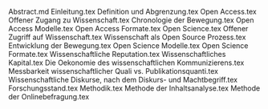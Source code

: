 Abstract.md
Einleitung.tex
Definition und Abgrenzung.tex
Open Access.tex
Offener Zugang zu Wissenschaft.tex
Chronologie der Bewegung.tex
Open Access Modelle.tex
Open Access Formate.tex
Open Science.tex
Offener Zugriff auf Wissenschaft.tex
Wissenschaft als Open Source Prozess.tex
Entwicklung der Bewegung.tex
Open Science Modelle.tex
Open Science Formate.tex
Wissenschaftliche Reputation.tex
Wissenschaftliches Kapital.tex
Die Oekonomie des wissenschaftlichen Kommunizierens.tex
Messbarkeit wissenschaftlicher Quali vs. Publikationsquanti.tex
Wissenschaftliche Diskurse, nach dem Diskurs- und Machtbegriff.tex
Forschungsstand.tex
Methodik.tex
Methode der Inhaltsanalyse.tex
Methode der Onlinebefragung.tex
